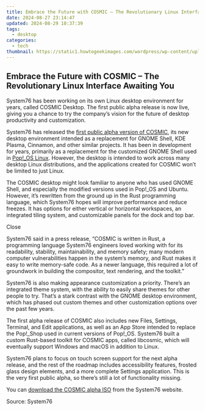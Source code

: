 ```yaml
---
title: Embrace the Future with COSMIC – The Revolutionary Linux Interface Awaiting You
date: 2024-08-27 23:14:47
updated: 2024-08-29 10:37:39
tags:
  - desktop
categories:
  - tech
thumbnail: https://static1.howtogeekimages.com/wordpress/wp-content/uploads/2024/08/cosmic.jpg
---
```


## Embrace the Future with COSMIC – The Revolutionary Linux Interface Awaiting You

System76 has been working on its own Linux desktop environment for years, called COSMIC Desktop. The first public alpha release is now live, giving you a chance to try the company’s vision for the future of desktop productivity and customization.

 System76 has released the [first public alpha version of COSMIC](https://system76.com/cosmic), its new desktop environment intended as a replacement for GNOME Shell, KDE Plasma, Cinnamon, and other similar projects. It has been in development for years, primarily as a replacement for the customized GNOME Shell used in [Pop!\_OS Linux](https://pop.system76.com/). However, the desktop is intended to work across many desktop Linux distributions, and the applications created for COSMIC won’t be limited to just Linux.

 The COSMIC desktop might look familiar to anyone who has used GNOME Shell, and especially the modified versions used in Pop!\_OS and Ubuntu. However, it’s rewritten from the ground up in the Rust programming language, which System76 hopes will improve performance and reduce freezes. It has options for either vertical or horizontal workspaces, an integrated tiling system, and customizable panels for the dock and top bar.

Close 

 System76 said in a press release, “COSMIC is written in Rust, a programming language System76 engineers loved working with for its readability, stability, maintainability, and memory safety; many modern computer vulnerabilities happen in the system’s memory, and Rust makes it easy to write memory-safe code. As a newer language, this required a lot of groundwork in building the compositor, text rendering, and the toolkit.”

 System76 is also making appearance customization a priority. There’s an integrated theme system, with the ability to easily share themes for other people to try. That’s a stark contrast with the GNOME desktop environment, which has phased out custom themes and other customization options over the past few years.

 The first alpha release of COSMIC also includes new Files, Settings, Terminal, and Edit applications, as well as an App Store intended to replace the Pop!\_Shop used in current versions of Pop!\_OS. System76 built a custom Rust-based toolkit for COSMIC apps, called libcosmic, which will eventually support Windows and macOS in addition to Linux.

 System76 plans to focus on touch screen support for the next alpha release, and the rest of the roadmap includes accessibility features, frosted glass design elements, and a more complete Settings application. This is the very first public alpha, so there’s still a lot of functionality missing.

 You can [download the COSMIC alpha ISO](https://system76.com/cosmic) from the System76 website.

 Source: System76

<ins class="adsbygoogle"
     style="display:block"
     data-ad-format="autorelaxed"
     data-ad-client="ca-pub-7571918770474297"
     data-ad-slot="1223367746"></ins>



<ins class="adsbygoogle"
     style="display:block"
     data-ad-client="ca-pub-7571918770474297"
     data-ad-slot="8358498916"
     data-ad-format="auto"
     data-full-width-responsive="true"></ins>
